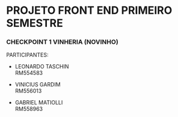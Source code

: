 <h1>PROJETO FRONT END PRIMEIRO SEMESTRE</h1>
<h3>CHECKPOINT 1 VINHERIA (NOVINHO)</h3>
<p>PARTICIPANTES:</p>

- LEONARDO  TASCHIN<br>
  RM554583
  
- VINICIUS GARDIM<br>
  RM556013
  
- GABRIEL MATIOLLI<br>
  RM558963


